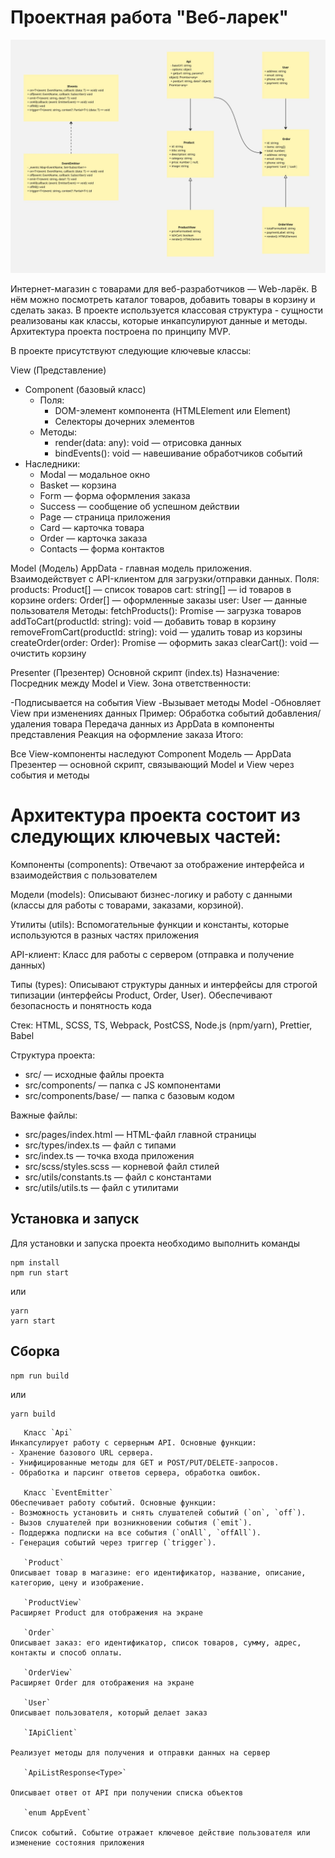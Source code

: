 # Проектная работа "Веб-ларек"

![UML схема](Uml.jpg)

Интернет-магазин с товарами для веб-разработчиков — Web-ларёк. В нём можно посмотреть каталог товаров, добавить товары в корзину и сделать заказ. В проекте используется классовая структура - сущности реализованы как классы, которые инкапсулируют данные и методы. Архитектура проекта построена по принципу MVP.

В проекте присутствуют следующие ключевые классы:

View (Представление)
- Component (базовый класс)
  - Поля:
    - DOM-элемент компонента (HTMLElement или Element)
    - Селекторы дочерних элементов
  - Методы:
    - render(data: any): void — отрисовка данных
    - bindEvents(): void — навешивание обработчиков событий
- Наследники:
  - Modal — модальное окно
  - Basket — корзина
  - Form — форма оформления заказа
  - Success — сообщение об успешном действии
  - Page — страница приложения
  - Card — карточка товара
  - Order — карточка заказа
  - Contacts — форма контактов

Model (Модель)
AppData - главная модель приложения. Взаимодействует с API-клиентом для загрузки/отправки данных.
   Поля:
products: Product[] — список товаров
cart: string[] — id товаров в корзине
orders: Order[] — оформленные заказы
user: User — данные пользователя
   Методы:
fetchProducts(): Promise<void> — загрузка товаров
addToCart(productId: string): void — добавить товар в корзину
removeFromCart(productId: string): void — удалить товар из корзины
createOrder(order: Order): Promise<void> — оформить заказ
clearCart(): void — очистить корзину


Presenter (Презентер)
Основной скрипт (index.ts)
   Назначение:
Посредник между Model и View. 
   Зона ответственности:

-Подписывается на события View
-Вызывает методы Model
-Обновляет View при изменениях данных
Пример:
Обработка событий добавления/удаления товара
Передача данных из AppData в компоненты представления
Реакция на оформление заказа
Итого:

Все View-компоненты наследуют Component
Модель — AppData
Презентер — основной скрипт, связывающий Model и View через события и методы

# Архитектура проекта состоит из следующих ключевых частей:

Компоненты (components): Отвечают за отображение интерфейса и взаимодействия с пользователем

Модели (models): Описывают бизнес-логику и работу с данными (классы для работы с товарами, заказами, корзиной). 

Утилиты (utils): Вспомогательные функции и константы, которые используются в разных частях приложения

API-клиент: Класс для работы с сервером (отправка и получение данных)

Типы (types): Описывают структуры данных и интерфейсы для строгой типизации (интерфейсы Product, Order, User). Обеспечивают безопасность и понятность кода

Стек: HTML, SCSS, TS, Webpack, PostCSS, Node.js (npm/yarn), Prettier, Babel

Структура проекта:
- src/ — исходные файлы проекта
- src/components/ — папка с JS компонентами
- src/components/base/ — папка с базовым кодом

Важные файлы:
- src/pages/index.html — HTML-файл главной страницы
- src/types/index.ts — файл с типами
- src/index.ts — точка входа приложения
- src/scss/styles.scss — корневой файл стилей
- src/utils/constants.ts — файл с константами
- src/utils/utils.ts — файл с утилитами

## Установка и запуск
Для установки и запуска проекта необходимо выполнить команды

```
npm install
npm run start
```

или

```
yarn
yarn start
```
## Сборка

```
npm run build
```

или

```
yarn build

   ```
```
   Класс `Api`
Инкапсулирует работу с серверным API. Основные функции:
- Хранение базового URL сервера.
- Унифицированные методы для GET и POST/PUT/DELETE-запросов.
- Обработка и парсинг ответов сервера, обработка ошибок.

   Класс `EventEmitter`
Обеспечивает работу событий. Основные функции:
- Возможность установить и снять слушателей событий (`on`, `off`).
- Вызов слушателей при возникновении события (`emit`).
- Поддержка подписки на все события (`onAll`, `offAll`).
- Генерация событий через триггер (`trigger`).

   `Product`
Описывает товар в магазине: его идентификатор, название, описание, категорию, цену и изображение.

   `ProductView`
Расширяет Product для отображения на экране

   `Order`
Описывает заказ: его идентификатор, список товаров, сумму, адрес, контакты и способ оплаты.

   `OrderView`
Расширяет Order для отображения на экране

   `User`
Описывает пользователя, который делает заказ

   `IApiClient`

Реализует методы для получения и отправки данных на сервер

   `ApiListResponse<Type>`

Описывает ответ от API при получении списка объектов

   `enum AppEvent`

Список событий. Событие отражает ключевое действие пользователя или изменение состояния приложения




